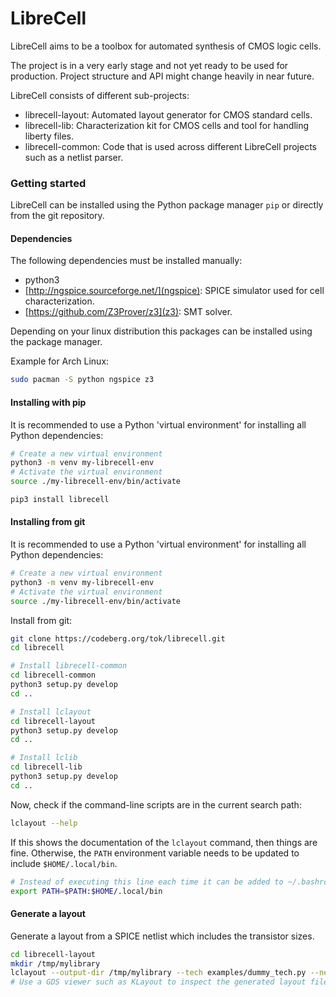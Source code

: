 # LibreCell
LibreCell aims to be a toolbox for automated synthesis of CMOS logic cells.

The project is in a very early stage and not yet ready to be used for production.
Project structure and API might change heavily in near future.

LibreCell consists of different sub-projects:
* librecell-layout: Automated layout generator for CMOS standard cells.
* librecell-lib: Characterization kit for CMOS cells and tool for handling liberty files.
* librecell-common: Code that is used across different LibreCell projects such as a netlist parser.

### Getting started
LibreCell can be installed using the Python package manager `pip` or directly from the git repository.

#### Dependencies
The following dependencies must be installed manually:
* python3
* [http://ngspice.sourceforge.net/](ngspice): SPICE simulator used for cell characterization.
* [https://github.com/Z3Prover/z3](z3): SMT solver.

Depending on your linux distribution this packages can be installed using the package manager.

Example for Arch Linux:
```sh
sudo pacman -S python ngspice z3
```

#### Installing with pip

It is recommended to use a Python 'virtual environment' for installing all Python dependencies:
```sh
# Create a new virtual environment
python3 -m venv my-librecell-env
# Activate the virtual environment
source ./my-librecell-env/bin/activate

pip3 install librecell
```

#### Installing from git
It is recommended to use a Python 'virtual environment' for installing all Python dependencies:
```sh
# Create a new virtual environment
python3 -m venv my-librecell-env
# Activate the virtual environment
source ./my-librecell-env/bin/activate
```

Install from git:
```sh
git clone https://codeberg.org/tok/librecell.git
cd librecell

# Install librecell-common
cd librecell-common
python3 setup.py develop
cd ..

# Install lclayout
cd librecell-layout
python3 setup.py develop
cd ..

# Install lclib
cd librecell-lib
python3 setup.py develop
cd ..
```

Now, check if the command-line scripts are in the current search path:
```sh
lclayout --help
```
If this shows the documentation of the `lclayout` command, then things are fine. Otherwise, the `PATH` environment variable needs to be updated to include `$HOME/.local/bin`.

```sh
# Instead of executing this line each time it can be added to ~/.bashrc
export PATH=$PATH:$HOME/.local/bin
```

#### Generate a layout
Generate a layout from a SPICE netlist which includes the transistor sizes.
```sh
cd librecell-layout
mkdir /tmp/mylibrary
lclayout --output-dir /tmp/mylibrary --tech examples/dummy_tech.py --netlist examples/cells.sp --cell AND2X1
# Use a GDS viewer such as KLayout to inspect the generated layout file `/tmp/mylibrary/*.gds`
```

